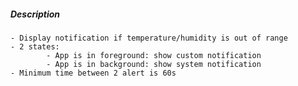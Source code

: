 ##### Description
	- Display notification if temperature/humidity is out of range
	- 2 states:
			- App is in foreground: show custom notification
			- App is in background: show system notification
	- Minimum time between 2 alert is 60s